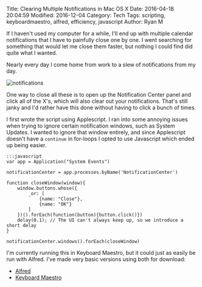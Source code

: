 Title: Clearing Multiple Notifications in Mac OS X
Date: 2016-04-18 20:04:59
Modified: 2016-12-04
Category: Tech
Tags: scripting, keyboardmaestro, alfred, efficiency, javascript
Author: Ryan M

If I haven't used my computer for a while, I'll end up with multiple calendar notifications that I have to painfully close one by one. I went searching for something that would let me close them faster, but nothing I could find did quite what I wanted.

Nearly every day I come home from work to a slew of notifications from my day.

![notifications]({static}notifications.png)

One way to close all these is to open up the Notification Center panel and click all of the X's, which will also clear out your notifications. That's still janky and I'd rather have this done without having to click a bunch of times.

I first wrote the script using Applescript. I ran into some annoying issues when trying to ignore certain notification windows, such as System Updates. I wanted to ignore that window entirely, and since Applescript doesn't have a `continue` in for-loops I opted to use Javascript which ended up being easier.

	:::javascript
	var app = Application("System Events")

	notificationCenter = app.processes.byName('NotificationCenter')

	function closeWindow(window){
	    window.buttons.whose({
	        _or: [
	            {name: "Close"},
	            {name: "OK"}
	        ]
	    })().forEach(function(button){button.click()})
	    delay(0.1); // The UI can't always keep up, so we introduce a short delay
	}

	notificationCenter.windows().forEach(closeWindow)

I'm currently running this in Keyboard Maestro, but it could just as easily be run with Alfred. I've made very basic versions using both for download:

- [Alfred][alfred]
- [Keyboard Maestro][km]


[alfred]: {static}/downloads/ClearNotificationsAlfred.zip
[km]: {static}/downloads/ClearNotificationCenterKM.zip
